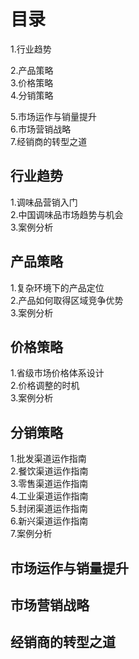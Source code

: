 # 目录
1.行业趋势  

2.产品策略  
3.价格策略   
4.分销策略  

5.市场运作与销量提升     
6.市场营销战略   
7.经销商的转型之道  

## 行业趋势   
1.调味品营销入门      
2.中国调味品市场趋势与机会   
3.案例分析    

## 产品策略
1.复杂环境下的产品定位      
2.产品如何取得区域竞争优势   
3.案例分析    

## 价格策略
1.省级市场价格体系设计   
2.价格调整的时机   
3.案例分析   

## 分销策略
1.批发渠道运作指南   
2.餐饮渠道运作指南   
3.零售渠道运作指南   
4.工业渠道运作指南  
5.封闭渠道运作指南   
6.新兴渠道运作指南   
7.案例分析   

## 市场运作与销量提升   
## 市场营销战略   
## 经销商的转型之道   

